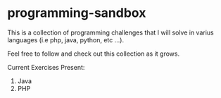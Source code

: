 # programming-sandbox
This is a collection of programming challenges that I will solve in varius languages (i.e php, java, python, etc ...).

Feel free to follow and check out this collection as it grows.

Current Exercises Present:

1. Java
2. PHP
